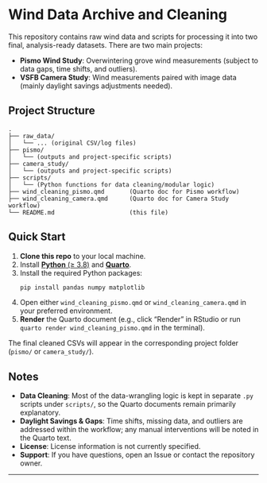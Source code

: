 # Wind Data Archive and Cleaning

This repository contains raw wind data and scripts for processing it into two final, analysis-ready datasets. There are two main projects:

- **Pismo Wind Study**: Overwintering grove wind measurements (subject to data gaps, time shifts, and outliers).  
- **VSFB Camera Study**: Wind measurements paired with image data (mainly daylight savings adjustments needed).

## Project Structure

```
.
├── raw_data/
│   └── ... (original CSV/log files)
├── pismo/
│   └── (outputs and project-specific scripts)
├── camera_study/
│   └── (outputs and project-specific scripts)
├── scripts/
│   └── (Python functions for data cleaning/modular logic)
├── wind_cleaning_pismo.qmd       (Quarto doc for Pismo workflow)
├── wind_cleaning_camera.qmd      (Quarto doc for Camera Study workflow)
└── README.md                     (this file)
```

## Quick Start

1. **Clone this repo** to your local machine.  
2. Install [**Python** (≥ 3.8)](https://www.python.org/downloads/) and [**Quarto**](https://quarto.org/).  
3. Install the required Python packages:
   ```bash
   pip install pandas numpy matplotlib
   ```
4. Open either `wind_cleaning_pismo.qmd` or `wind_cleaning_camera.qmd` in your preferred environment.
5. **Render** the Quarto document (e.g., click “Render” in RStudio or run `quarto render wind_cleaning_pismo.qmd` in the terminal).

The final cleaned CSVs will appear in the corresponding project folder (`pismo/` or `camera_study/`).

## Notes

- **Data Cleaning**: Most of the data-wrangling logic is kept in separate `.py` scripts under `scripts/`, so the Quarto documents remain primarily explanatory.
- **Daylight Savings & Gaps**: Time shifts, missing data, and outliers are addressed within the workflow; any manual interventions will be noted in the Quarto text.
- **License**: License information is not currently specified.  
- **Support**: If you have questions, open an Issue or contact the repository owner.

---
